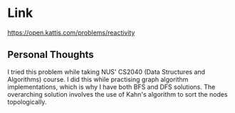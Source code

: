 # Link

https://open.kattis.com/problems/reactivity

## Personal Thoughts

I tried this problem while taking NUS' CS2040 (Data Structures and Algorithms) course. I did this while practising graph algorithm implementations, which is why I have both BFS and DFS solutions. The overarching solution involves the use of Kahn's algorithm to sort the nodes topologically.

